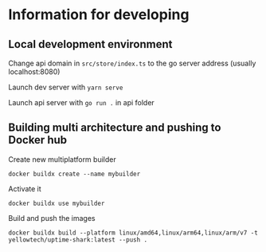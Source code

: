 # Information for developing

## Local development environment

Change api domain in ```src/store/index.ts``` to the go server address (usually localhost:8080)

Launch dev server with ```yarn serve```

Launch api server with ```go run .``` in api folder

## Building multi architecture and pushing to Docker hub

Create new multiplatform builder

```docker buildx create --name mybuilder```

Activate it

```docker buildx use mybuilder```

Build and push the images

```docker buildx build --platform linux/amd64,linux/arm64,linux/arm/v7 -t yellowtech/uptime-shark:latest --push .```
